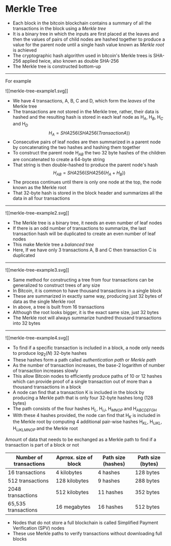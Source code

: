 # Merkle Tree

- Each block in the bitcoin blockchain contains a summary of all the transactions in the block using a *Merkle tree*
- It is a binary tree in which the inputs are first placed at the leaves and then the values of pairs of child nodes are hashed together to produce a value for the parent node until a single hash value known as *Merkle root* is achieved
- The cryptographic hash algorithm used in bitcoin's Merkle trees is SHA-256 applied twice, also known as double SHA-256
- The Merkle tree is constructed bottom-up
---
For example

![[merkle-tree-example1.svg]]

- We have 4 transactions, A, B, C and D, which form the *leaves* of the Merkle tree
- The transactions are not stored in the Merkle tree, rather, their data is hashed and the resulting hash is stored in each leaf node as H$_A$, H$_B$, H$_C$ and H$_D$
$$H_A = SHA256(SHA256(Transaction A))$$
- Consecutive pairs of leaf nodes are then summarized in a parent node by concatenating the two hashes and hashing them together
- To construct the parent node H$_{AB}$ the two 32 byte hashes of the children are concatenated to create a 64-byte string
- That string is then double-hashed to produce the parent node's hash
$$H_{AB} = SHA256(SHA256(H_A + H_B))$$
- The process continues until there is only one node at the top, the node known as the Merkle root
- That 32-byte hash is stored in the block header and summarizes all the data in all four transactions
---

![[merkle-tree-example2.svg]]

- The Merkle tree is a binary tree, it needs an even number of leaf nodes
- If there is an odd number of transactions to summarize, the last transaction hash will be duplicated to create an even number of leaf nodes
- This make Merkle tree a *balanced tree*
- Here, If we have only 3 transactions A, B and C then transaction C is duplicated
---

![[merkle-tree-example3.svg]]

- Same method for constructing a tree from four transactions can be generalized to construct trees of any size
- In Bitcoin, it is common to have thousand transactions in a single block
- These are summarized in exactly same way, producing just 32 bytes of data as the single Merkle root
- In above, a tree is built from 16 transactions
- Although the root looks bigger, it is the exact same size, just 32 bytes
- The Merkle root will always summarize hundred thousand transactions into 32 bytes
---

![[merkle-tree-example4.svg]]

- To find if a specific transaction is included in a block, a node only needs to produce $log_2(N)$ 32-byte hashes
- These hashes form a path called *authentication path* or *Merkle path*
- As the number of transaction increases, the base-2 logarithm of number of transaction increases slowly
- This allow Bitcoin nodes to efficiently produce paths of 10 or 12 hashes which can provide proof of a single transaction out of more than a thousand transactions in a block
- A node can find that a transaction K is included in the block by producing a Merkle path that is only four 32-byte hashes long (128 bytes)
- The path consists of the four hashes H$_L$, H$_{IJ}$, H$_{MNOP}$ and H$_{ABCDEFGH}$
- With these 4 hashes provided, the node can find that H$_{K}$ is included in the Merkle root by computing 4 additional pair-wise hashes H$_{KL}$, H$_{IJKL}$, H$_{IJKLMNOP}$ and the Merkle root

Amount of data that needs to be exchanged as a Merkle path to find if a transaction is part of a block or not

| Number of transactions | Aprrox. size of block | Path size (hashes) | Path size (bytes) |
|---|---|---|---|
| 16 transactions | 4 kilobytes | 4 hashes | 128 bytes |
| 512 transactions | 128 kilobytes | 9 hashes | 288 bytes |
| 2048 transactions | 512 kilobytes | 11 hashes | 352 bytes |
| 65,535 transactions | 16 megabytes | 16 hashes | 512 bytes |

- Nodes that do not store a full blockchain is called Simplified Payment Verification (SPV) nodes
- These use Merkle paths to verify transactions without downloading full blocks